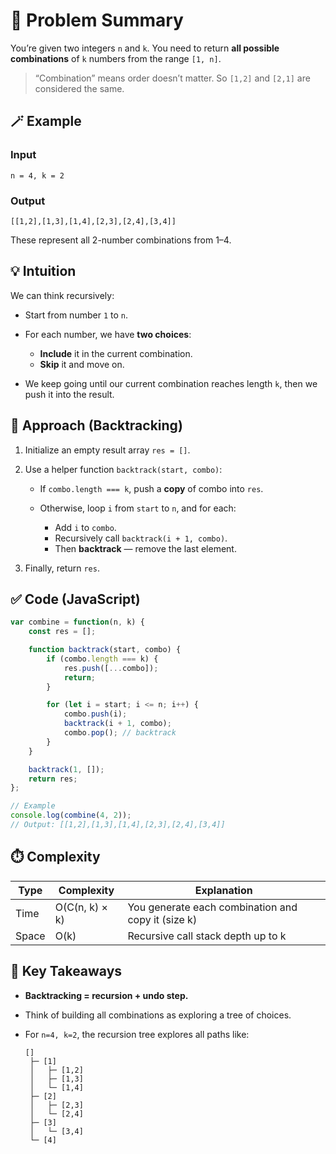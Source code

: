 # 🧠 Problem Summary

You’re given two integers `n` and `k`.
You need to return **all possible combinations** of `k` numbers from the range `[1, n]`.

> “Combination” means order doesn’t matter.
> So `[1,2]` and `[2,1]` are considered the same.


## 🪄 Example

### Input

```
n = 4, k = 2
```

### Output

```
[[1,2],[1,3],[1,4],[2,3],[2,4],[3,4]]
```

These represent all 2-number combinations from 1–4.


## 💡 Intuition

We can think recursively:

* Start from number `1` to `n`.
* For each number, we have **two choices**:

  * **Include** it in the current combination.
  * **Skip** it and move on.
* We keep going until our current combination reaches length `k`, then we push it into the result.


## 🧩 Approach (Backtracking)

1. Initialize an empty result array `res = []`.
2. Use a helper function `backtrack(start, combo)`:

   * If `combo.length === k`, push a **copy** of combo into `res`.
   * Otherwise, loop `i` from `start` to `n`, and for each:

     * Add `i` to `combo`.
     * Recursively call `backtrack(i + 1, combo)`.
     * Then **backtrack** — remove the last element.
3. Finally, return `res`.


## ✅ Code (JavaScript)

```js
var combine = function(n, k) {
    const res = [];

    function backtrack(start, combo) {
        if (combo.length === k) {
            res.push([...combo]);
            return;
        }

        for (let i = start; i <= n; i++) {
            combo.push(i);
            backtrack(i + 1, combo);
            combo.pop(); // backtrack
        }
    }

    backtrack(1, []);
    return res;
};

// Example
console.log(combine(4, 2));
// Output: [[1,2],[1,3],[1,4],[2,3],[2,4],[3,4]]
```


## ⏱️ Complexity

| Type  | Complexity     | Explanation                                        |
| ----- | -------------- | -------------------------------------------------- |
| Time  | O(C(n, k) × k) | You generate each combination and copy it (size k) |
| Space | O(k)           | Recursive call stack depth up to k                 |


## 🧭 Key Takeaways

* **Backtracking = recursion + undo step.**
* Think of building all combinations as exploring a tree of choices.
* For `n=4, k=2`, the recursion tree explores all paths like:

  ```
  []
   ├─ [1]
   │   ├─ [1,2]
   │   ├─ [1,3]
   │   └─ [1,4]
   ├─ [2]
   │   ├─ [2,3]
   │   └─ [2,4]
   ├─ [3]
   │   └─ [3,4]
   └─ [4]
  ```
